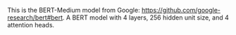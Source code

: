 This is the BERT-Medium model from Google: https://github.com/google-research/bert#bert. A BERT model with 4 layers, 256 hidden unit size, and 4 attention heads.